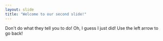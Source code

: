 ```yaml
---
layout: slide
title: "Welcome to our second slide!"
---
```

Don't do what they tell you to do! Oh, I guess I just did!
Use the left arrow to go back!
